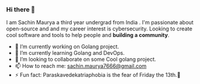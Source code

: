 ### Hi there 👋

I am Sachin Maurya a third year undergrad from India . I'm passionate about open-source and and my career interest is cybersecurity.
Looking to create cool software and tools to help people and **building a community**.

<!--
**slayer321/slayer321** is a ✨ _special_ ✨ repository because its `README.md` (this file) appears on your GitHub profile.

Here are some ideas to get you started:
-->

- 🔭 I’m currently working on Golang project.
- 🌱 I’m currently learning Golang and DevOps.
- 👯 I’m looking to collaborate on some Cool golang project.
- 📫 How to reach me: sachin.maurya7666@gmail.com
- ⚡ Fun fact: Paraskavedekatriaphobia is the fear of Friday the 13th.👻
